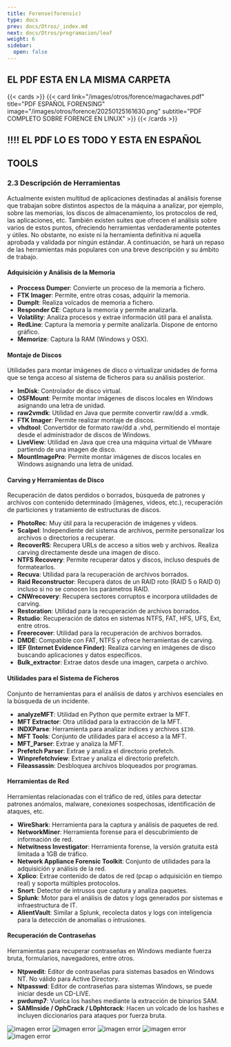 ```yaml
---
title: Forense(forensic)
type: docs
prev: docs/Otros/_index.md
next: docs/Otros/programacion/leaf
weight: 6
sidebar:
  open: false
---
```


## EL PDF ESTA EN LA MISMA CARPETA

{{< cards >}}
  {{< card link="/images/otros/forence/magachaves.pdf" title="PDF ESPAÑOL FORENSING" image="/images/otros/forence/20250125161630.png" subtitle="PDF COMPLETO SOBRE FORENCE EN LINUX" >}}
{{< /cards >}}

## !!!! EL PDF LO ES TODO Y ESTA EN ESPAÑOL

## TOOLS

### 2.3 Descripción de Herramientas

Actualmente existen multitud de aplicaciones destinadas al análisis forense que trabajan sobre distintos aspectos de la máquina a analizar, por ejemplo, sobre las memorias, los discos de almacenamiento, los protocolos de red, las aplicaciones, etc. También existen suites que ofrecen el análisis sobre varios de estos puntos, ofreciendo herramientas verdaderamente potentes y útiles. No obstante, no existe ni la herramienta definitiva ni aquella aprobada y validada por ningún estándar. A continuación, se hará un repaso de las herramientas más populares con una breve descripción y su ámbito de trabajo.

#### Adquisición y Análisis de la Memoria

- **Proccess Dumper**: Convierte un proceso de la memoria a fichero.
- **FTK Imager**: Permite, entre otras cosas, adquirir la memoria.
- **DumpIt**: Realiza volcados de memoria a fichero.
- **Responder CE**: Captura la memoria y permite analizarla.
- **Volatility**: Analiza procesos y extrae información útil para el analista.
- **RedLine**: Captura la memoria y permite analizarla. Dispone de entorno gráfico.
- **Memorize**: Captura la RAM (Windows y OSX).

#### Montaje de Discos

Utilidades para montar imágenes de disco o virtualizar unidades de forma que se tenga acceso al sistema de ficheros para su análisis posterior.

- **ImDisk**: Controlador de disco virtual.
- **OSFMount**: Permite montar imágenes de discos locales en Windows asignando una letra de unidad.
- **raw2vmdk**: Utilidad en Java que permite convertir raw/dd a .vmdk.
- **FTK Imager**: Permite realizar montaje de discos.
- **vhdtool**: Convertidor de formato raw/dd a .vhd, permitiendo el montaje desde el administrador de discos de Windows.
- **LiveView**: Utilidad en Java que crea una máquina virtual de VMware partiendo de una imagen de disco.
- **MountImagePro**: Permite montar imágenes de discos locales en Windows asignando una letra de unidad.

#### Carving y Herramientas de Disco

Recuperación de datos perdidos o borrados, búsqueda de patrones y archivos con contenido determinado (imágenes, vídeos, etc.), recuperación de particiones y tratamiento de estructuras de discos.

- **PhotoRec**: Muy útil para la recuperación de imágenes y vídeos.
- **Scalpel**: Independiente del sistema de archivos, permite personalizar los archivos o directorios a recuperar.
- **RecoverRS**: Recupera URLs de acceso a sitios web y archivos. Realiza carving directamente desde una imagen de disco.
- **NTFS Recovery**: Permite recuperar datos y discos, incluso después de formatearlos.
- **Recuva**: Utilidad para la recuperación de archivos borrados.
- **Raid Reconstructor**: Recupera datos de un RAID roto (RAID 5 o RAID 0) incluso si no se conocen los parámetros RAID.
- **CNWrecovery**: Recupera sectores corruptos e incorpora utilidades de carving.
- **Restoration**: Utilidad para la recuperación de archivos borrados.
- **Rstudio**: Recuperación de datos en sistemas NTFS, FAT, HFS, UFS, Ext, entre otros.
- **Freerecover**: Utilidad para la recuperación de archivos borrados.
- **DMDE**: Compatible con FAT, NTFS y ofrece herramientas de carving.
- **IEF (Internet Evidence Finder)**: Realiza carving en imágenes de disco buscando aplicaciones y datos específicos.
- **Bulk_extractor**: Extrae datos desde una imagen, carpeta o archivo.

#### Utilidades para el Sistema de Ficheros

Conjunto de herramientas para el análisis de datos y archivos esenciales en la búsqueda de un incidente.

- **analyzeMFT**: Utilidad en Python que permite extraer la MFT.
- **MFT Extractor**: Otra utilidad para la extracción de la MFT.
- **INDXParse**: Herramienta para analizar índices y archivos `$I30`.
- **MFT Tools**: Conjunto de utilidades para el acceso a la MFT.
- **MFT_Parser**: Extrae y analiza la MFT.
- **Prefetch Parser**: Extrae y analiza el directorio prefetch.
- **Winprefetchview**: Extrae y analiza el directorio prefetch.
- **Fileassassin**: Desbloquea archivos bloqueados por programas.

#### Herramientas de Red

Herramientas relacionadas con el tráfico de red, útiles para detectar patrones anómalos, malware, conexiones sospechosas, identificación de ataques, etc.

- **WireShark**: Herramienta para la captura y análisis de paquetes de red.
- **NetworkMiner**: Herramienta forense para el descubrimiento de información de red.
- **Netwitness Investigator**: Herramienta forense, la versión gratuita está limitada a 1GB de tráfico.
- **Network Appliance Forensic Toolkit**: Conjunto de utilidades para la adquisición y análisis de la red.
- **Xplico**: Extrae contenido de datos de red (pcap o adquisición en tiempo real) y soporta múltiples protocolos.
- **Snort**: Detector de intrusos que captura y analiza paquetes.
- **Splunk**: Motor para el análisis de datos y logs generados por sistemas e infraestructura de IT.
- **AlientVault**: Similar a Splunk, recolecta datos y logs con inteligencia para la detección de anomalías o intrusiones.

#### Recuperación de Contraseñas

Herramientas para recuperar contraseñas en Windows mediante fuerza bruta, formularios, navegadores, entre otros.

- **Ntpwedit**: Editor de contraseñas para sistemas basados en Windows NT. No válido para Active Directory.
- **Ntpasswd**: Editor de contraseñas para sistemas Windows, se puede iniciar desde un CD-LIVE.
- **pwdump7**: Vuelca los hashes mediante la extracción de binarios SAM.
- **SAMInside / OphCrack / L0phtcrack**: Hacen un volcado de los hashes e incluyen diccionarios para ataques por fuerza bruta.

![imagen error](/images/otros/forence/20250125161630.png)
![imagen error](/images/otros/forence/20250125161647.png)
![imagen error](/images/otros/forence/20250125161718.png)
![imagen error](/images/otros/forence/20250125161803.png)
![imagen error](/images/otros/forence/20250125161816.png)
